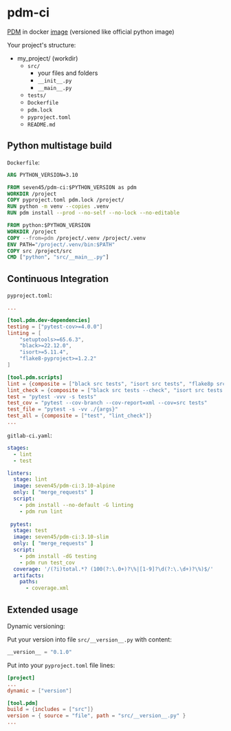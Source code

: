 # pdm-ci

[PDM](https://github.com/pdm-project/pdm) in docker [image](https://hub.docker.com/r/seven45/pdm-ci) (versioned like official python image)

Your project's structure:
- my_project/ (workdir)
  - `src/`
    - your files and folders
    - `__init__.py`
    - `__main__.py`
  - `tests/`
  - `Dockerfile`
  - `pdm.lock`
  - `pyproject.toml`
  - `README.md`

## Python multistage build

`Dockerfile`:

```dockerfile
ARG PYTHON_VERSION=3.10

FROM seven45/pdm-ci:$PYTHON_VERSION as pdm
WORKDIR /project
COPY pyproject.toml pdm.lock /project/
RUN python -m venv --copies .venv
RUN pdm install --prod --no-self --no-lock --no-editable

FROM python:$PYTHON_VERSION
WORKDIR /project
COPY --from=pdm /project/.venv /project/.venv
ENV PATH="/project/.venv/bin:$PATH"
COPY src /project/src
CMD ["python", "src/__main__.py"]
```

## Continuous Integration

`pyproject.toml`:

```toml
...

[tool.pdm.dev-dependencies]
testing = ["pytest-cov>=4.0.0"]
linting = [
    "setuptools>=65.6.3",
    "black>=22.12.0",
    "isort>=5.11.4",
    "flake8-pyproject>=1.2.2"
]

[tool.pdm.scripts]
lint = {composite = ["black src tests", "isort src tests", "flake8p src tests"]}
lint_check = {composite = ["black src tests --check", "isort src tests --check-only", "flake8p src tests"]}
test = "pytest -vvv -s tests"
test_cov = "pytest --cov-branch --cov-report=xml --cov=src tests"
test_file = "pytest -s -vv ./{args}"
test_all = {composite = ["test", "lint_check"]}
...
```

`gitlab-ci.yaml`:

```yaml
stages:
  - lint
  - test

linters:
  stage: lint
  image: seven45/pdm-ci:3.10-alpine
  only: [ "merge_requests" ]
  script:
    - pdm install --no-default -G linting
    - pdm run lint
 
 pytest:
  stage: test
  image: seven45/pdm-ci:3.10-slim
  only: [ "merge_requests" ]
  script:
    - pdm install -dG testing
    - pdm run test_cov
  coverage: '/(?i)total.*? (100(?:\.0+)?\%|[1-9]?\d(?:\.\d+)?\%)$/'
  artifacts:
    paths:
      - coverage.xml
```


## Extended usage

Dynamic versioning:

Put your version into file `src/__version__.py` with content: 
```python
__version__ = "0.1.0"

```

Put into your `pyproject.toml` file lines:

```toml
[project]
...
dynamic = ["version"]

[tool.pdm]
build = {includes = ["src"]}
version = { source = "file", path = "src/__version__.py" }
...
```